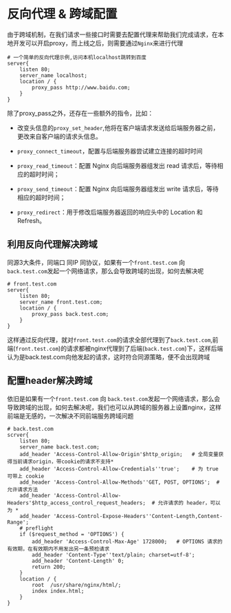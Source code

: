 # 反向代理 & 跨域配置

由于跨域机制，在我们请求一些接口时需要去配置代理来帮助我们完成请求，在本地开发可以开启proxy，而上线之后，则需要通过`Nginx`来进行代理

```nginx
# 一个简单的反向代理示例,访问本机localhost跳转到百度
server{
    listen 80;
    server_name localhost;
    location / {
        proxy_pass http://www.baidu.com;
    }
}
```

除了proxy_pass之外，还存在一些额外的指令，比如：

+ 改变头信息的`proxy_set_header`,他将在客户端请求发送给后端服务器之前，更改来自客户端的请求头信息。

+ `proxy_connect_timeout`，配置与后端服务器尝试建立连接的超时时间

+ `proxy_read_timeout`：配置 Nginx 向后端服务器组发出 read 请求后，等待相应的超时时间；
+ `proxy_send_timeout`：配置 Nginx 向后端服务器组发出 write 请求后，等待相应的超时时间；
+ `proxy_redirect`：用于修改后端服务器返回的响应头中的 Location 和 Refresh。

## 利用反向代理解决跨域

同源3大条件，同端口 同IP 同协议，如果有一个`front.test.com` 向 `back.test.com`发起一个网络请求，那么会导致跨域的出现，如何去解决呢

```nginx
# front.test.com
server{
    listen 80;
    server_name front.test.com;
    location / {
        proxy_pass back.test.com;
    }
}
```

这样通过反向代理，就对`front.test.com`的请求全部代理到了`back.test.com`,前端(`front.test.com`)的请求都被nginx代理到了后端(`back.test.com`)下，这样后端认为是back.test.com向他发起的请求，这时符合同源策略，便不会出现跨域

## 配置header解决跨域

依旧是如果有一个`front.test.com` 向 `back.test.com`发起一个网络请求，那么会导致跨域的出现，如何去解决呢，我们也可以从跨域的服务器上设置nginx，这样前端是无感的，一次解决不同前端服务跨域问题

```nginx
# back.test.com
scrver{
    listen 80;
    server_name back.test.com;
    add_header 'Access-Control-Allow-Origin'$http_origin;   # 全局变量获得当前请求origin，带cookie的请求不支持*
    add_header 'Access-Control-Allow-Credentials''true';    # 为 true 可带上 cookie
    add_header 'Access-Control-Allow-Methods''GET, POST, OPTIONS';  # 允许请求方法
    add_header 'Access-Control-Allow-Headers'$http_access_control_request_headers;  # 允许请求的 header，可以为 *
    add_header 'Access-Control-Expose-Headers''Content-Length,Content-Range';
    # preflight
    if ($request_method = 'OPTIONS') {
        add_header 'Access-Control-Max-Age' 1728000;   # OPTIONS 请求的有效期，在有效期内不用发出另一条预检请求
        add_header 'Content-Type''text/plain; charset=utf-8';
        add_header 'Content-Length' 0;
        return 200;
    }
    location / {
		root  /usr/share/nginx/html/;
		index index.html;
	}
}
```

